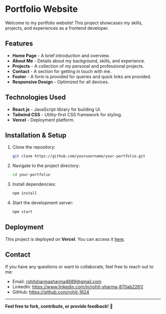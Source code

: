 # Portfolio Website

Welcome to my portfolio website! This project showcases my skills, projects, and experiences as a frontend developer.

## Features
- **Home Page** - A brief introduction and overview.
- **About Me** - Details about my background, skills, and experience.
- **Projects** - A collection of my personal and professional projects.
- **Contact** - A section for getting in touch with me.
- **Footer** - A form is provided for queries and quick links are provided.
- **Responsive Design** - Optimized for all devices.

## Technologies Used
- **React.js** - JavaScript library for building UI.
- **Tailwind CSS** - Utility-first CSS framework for styling.
- **Vercel** - Deployment platform.

## Installation & Setup
1. Clone the repository:
   ```bash
   git clone https://github.com/yourusername/your-portfolio.git
   ```
2. Navigate to the project directory:
   ```bash
   cd your-portfolio
   ```
3. Install dependencies:
   ```bash
   npm install
   ```
4. Start the development server:
   ```bash
   npm start
   ```

## Deployment
This project is deployed on **Vercel**. You can access it [here](your-live-link.com).

## Contact
If you have any questions or want to collaborate, feel free to reach out to me:
- Email: rohitsharmasharma4689@gmail.com
- LinkedIn: https://www.linkedin.com/in/rohit-sharma-870ab2261/
- GitHub: https://github.com/rohit-1624

---
**Feel free to fork, contribute, or provide feedback!** 🚀

